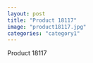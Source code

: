 ```yaml
---
layout: post
title: "Product 18117"
image: "product18117.jpg"
categories: "category1"
---
```

Product 18117
